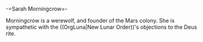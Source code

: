 -=Sarah Morningcrow=-

Morningcrow is a werewolf, and founder of the Mars colony. She is sympathetic with the ((OrgLuna|New Lunar Order))'s objections to the Deus rite.
